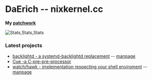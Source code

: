 # DaErich -- nixkernel.cc

__My [patchwork](https://github.com/daerich/patchwork)__

![Stats,Stats,Stats](https://github-readme-stats.vercel.app/api/top-langs/?username=daerich&exclude_repo=daerich.github.io.old,Payday-Left-Handed-Mod)
### Latest projects

- [backlightd - a systemd-backlightd replacement](https://github.com/daerich/backlightd) -- [manpage](https://nixkernel.cc/man/backlightctl.html)
- [Cue -a C-pre-pre-processor](https://github.com/daerich/Cue)
- [watch/hawk - implementation respecting your shell enviroment](https://github.com/daerich/watch) -- [manpage](https://nixkernel.cc/man/hawk.html)
